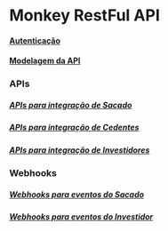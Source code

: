 # Monkey RestFul API
#### [Autenticação](https://monkeyexchange-monkeyexchange.apigee.io/authentication)
#### [Modelagem da API](https://monkeyexchange-monkeyexchange.apigee.io/api-details)

### APIs
##### [APIs para integração de Sacado](https://monkeyexchange-monkeyexchange.apigee.io/sponsor-apis)
##### [APIs para integração de Cedentes](https://monkeyexchange-monkeyexchange.apigee.io/seller-apis)
##### [APIs para integração de Investidores](https://monkeyexchange-monkeyexchange.apigee.io/buyer-apis)

### Webhooks
##### [Webhooks para eventos do Sacado](https://monkeyexchange-monkeyexchange.apigee.io/sponsorwebhook)
##### [Webhooks para eventos do Investidor](https://monkeyexchange-monkeyexchange.apigee.io/buyerwebhook)


